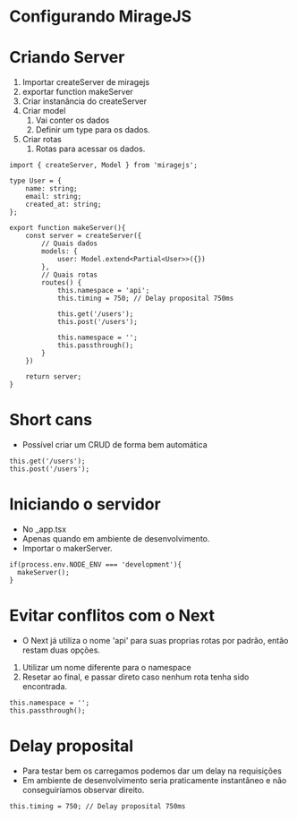 # Configurando MirageJS

# Criando Server

1. Importar createServer de miragejs
2. exportar function makeServer
3. Criar instanância do createServer
4. Criar model
    1. Vai conter os dados 
    2. Definir um type para os dados.
5. Criar rotas
    1. Rotas para acessar os dados.

```tsx
import { createServer, Model } from 'miragejs';

type User = {
    name: string;
    email: string;
    created_at: string;
};

export function makeServer(){
    const server = createServer({
        // Quais dados
        models: {
            user: Model.extend<Partial<User>>({})
        },
        // Quais rotas
        routes() {
            this.namespace = 'api';
            this.timing = 750; // Delay proposital 750ms

            this.get('/users');
            this.post('/users');

            this.namespace = '';
            this.passthrough();
        }
    })

    return server;
}
```

# Short cans

- Possível criar um CRUD de forma bem automática

```tsx
this.get('/users');
this.post('/users');
```

# Iniciando o servidor

- No _app.tsx
- Apenas quando em ambiente de desenvolvimento.
- Importar o makerServer.

```tsx
if(process.env.NODE_ENV === 'development'){
  makeServer();
}
```

# Evitar conflitos com o Next

- O Next já utiliza o nome 'api' para suas proprias rotas por padrão, então restam duas opções.
1. Utilizar um nome diferente para o namespace
2. Resetar ao final, e passar direto caso nenhum rota tenha sido encontrada.

```tsx
this.namespace = '';
this.passthrough();
```

# Delay proposital

- Para testar bem os carregamos podemos dar um delay na requisições
- Em ambiente de desenvolvimento seria praticamente instantâneo e não conseguiríamos observar direito.

```tsx
this.timing = 750; // Delay proposital 750ms
```
